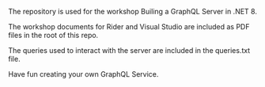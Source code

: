 The repository is used for the workshop Builing a GraphQL Server in .NET 8.

The workshop documents for Rider and Visual Studio are included as PDF files in the root of this repo.

The queries used to interact with the server are included in the queries.txt file.

Have fun creating your own GraphQL Service.
